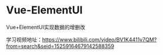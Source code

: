 # Vue-ElementUI

Vue+ElementUI实现数据的增删改

学习视频地址：https://www.bilibili.com/video/BV1K4411y7QM?from=search&seid=15259164679142588359
